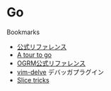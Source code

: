 # Go

Bookmarks

- [公式リファレンス](https://golang.org/)
- [A tour to go](https://go-tour-jp.appspot.com/welcome/1)
- [OGRM公式リファレンス](https://pkg.go.dev/gorm.io/gorm)
- [vim-delve](https://github.com/sebdah/vim-delve) デバッガプラグイン
- [Slice tricks](https://github.com/golang/go/wiki/SliceTricks#cut)
